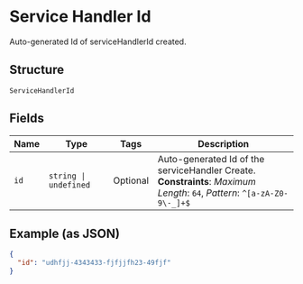 
# Service Handler Id

Auto-generated Id of serviceHandlerId created.

## Structure

`ServiceHandlerId`

## Fields

| Name | Type | Tags | Description |
|  --- | --- | --- | --- |
| `id` | `string \| undefined` | Optional | Auto-generated Id of the serviceHandler Create.<br>**Constraints**: *Maximum Length*: `64`, *Pattern*: `^[a-zA-Z0-9\-_]+$` |

## Example (as JSON)

```json
{
  "id": "udhfjj-4343433-fjfjjfh23-49fjf"
}
```

